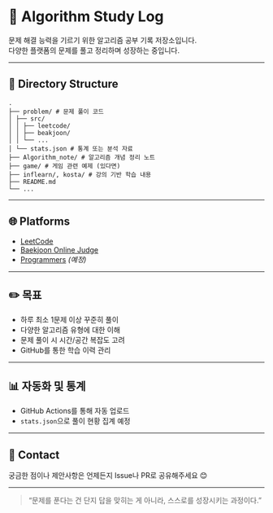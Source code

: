 # 🧠 Algorithm Study Log

문제 해결 능력을 기르기 위한 알고리즘 공부 기록 저장소입니다.  
다양한 플랫폼의 문제를 풀고 정리하며 성장하는 중입니다.

---

## 📁 Directory Structure

```
.
├── problem/ # 문제 풀이 코드
│ ├── src/
│ │ ├── leetcode/
│ │ ├── beakjoon/
│ │ └── ...
│ └── stats.json # 통계 또는 분석 자료
├── Algorithm_note/ # 알고리즘 개념 정리 노트
├── game/ # 게임 관련 예제 (있다면)
├── inflearn/, kosta/ # 강의 기반 학습 내용
├── README.md
└── ...
```


---

## 🌐 Platforms

- [LeetCode](https://leetcode.com/)
- [Baekjoon Online Judge](https://www.acmicpc.net/)
- [Programmers](https://programmers.co.kr/) *(예정)*

---

## ✏️ 목표

- 하루 최소 1문제 이상 꾸준히 풀이
- 다양한 알고리즘 유형에 대한 이해
- 문제 풀이 시 시간/공간 복잡도 고려
- GitHub를 통한 학습 이력 관리

---

## 📊 자동화 및 통계

- GitHub Actions를 통해 자동 업로드
- `stats.json`으로 풀이 현황 집계 예정

---

## 💬 Contact

궁금한 점이나 제안사항은 언제든지 Issue나 PR로 공유해주세요 😊

---

> “문제를 푼다는 건 단지 답을 맞히는 게 아니라, 스스로를 성장시키는 과정이다.”